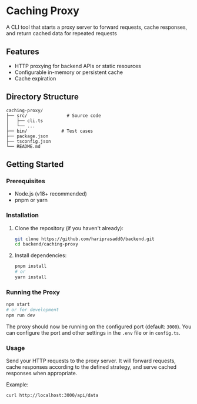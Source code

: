 
# Caching Proxy

A CLI tool that starts a proxy server to forward requests, cache responses, and return cached data for repeated requests

## Features

- HTTP proxying for backend APIs or static resources
- Configurable in-memory or persistent cache
- Cache expiration

## Directory Structure

```text
caching-proxy/
├── src/               # Source code
│   ├── cli.ts
│   └── ...            
├── bin/             # Test cases
├── package.json
├── tsconfig.json
└── README.md
```

## Getting Started

### Prerequisites

- Node.js (v18+ recommended)
- pnpm or yarn

### Installation

1. Clone the repository (if you haven't already):

    ```bash
    git clone https://github.com/hariprasadd0/backend.git
    cd backend/caching-proxy
    ```

2. Install dependencies:

    ```bash
    pnpm install
    # or
    yarn install
    ```

### Running the Proxy

```bash
npm start
# or for development
npm run dev
```

The proxy should now be running on the configured port (default: `3000`). You can configure the port and other settings in the `.env` file or in `config.ts`.

### Usage

Send your HTTP requests to the proxy server. It will forward requests, cache responses according to the defined strategy, and serve cached responses when appropriate.

Example:

```bash
curl http://localhost:3000/api/data
```

